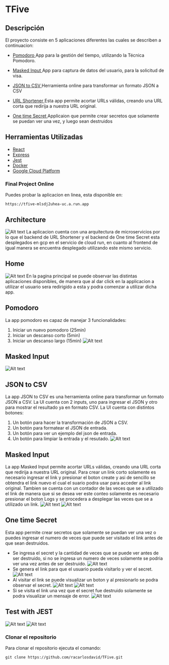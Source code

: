 # TFive


## Descripción
El proyecto consiste en 5 aplicaciones diferentes las cuales se describen a continuacion:
- [ Pomodoro ]()  App para la gestión del tiempo, utilizando la Técnica Pomodoro.

- [ Masked Input ]() App para captura de datos del usuario, para la solicitud de visa.

- [ JSON to CSV ]() Herramienta online para transformar un formato JSON a CSV

- [ URL Shortener ]() Esta app permite acortar URLs válidas, creando una URL corta que redirija a nuestra URL original.

- [ One time Secret ]() Applicaion que permite crear secretos que solamente se puedan ver una vez, y luego sean destruidos

## Herramientas Utilizadas
- [ React ]()
- [ Express ]()
- [ Jest ]()
- [ Docker ]()
- [ Google Cloud Platform ]()

### Final Project Online
Puedes probar la aplicacion en linea, esta disponible en:
```
https://tfive-mlsdj2uhea-uc.a.run.app
```

## Architecture 
![Alt text](Img/Architecture.png)
La aplicacion cuenta con una arquitectura de microservicios por lo que el backend de URL Shortener y el backend  de  One time Secret esta desplegados en gcp en el servicio de cloud run, en cuanto al frontend de igual manera se encuentra desplegado utilizando este mismo servicio.

## Home 
![Alt text](Img/Home.png)
En la pagina principal se puede observar las distintas aplicaciones disponibles, de manera que al dar click en la applicacion a utilizar el usuario sera redirigido a esta y podra comenzar a utilizar dicha app.

## Pomodoro 
La app pomodoro es capaz de manejar 3 funcionalidades:
1. Iniciar un nuevo pomodoro (25min)
1. Iniciar un descanso corto (5min)
1. Iniciar un descanso largo (15min)
![Alt text](Img/Pomodoro.png)

## Masked Input 
![Alt text](Img/MaskedInput.png)

## JSON to CSV 
La app JSON to CSV es una herramienta online para transformar un formato JSON a CSV. La UI cuenta con 2 inputs, uno para ingresar el JSON y otro para mostrar el resultado ya en formato CSV.
La UI cuenta con distintos botones:
1. Un botón para hacer la transformación de JSON a CSV.
2. Un botón para formatear el JSON de entrada.
3. Un botón para ver un ejemplo del json de entrada.
4. Un botón para limpiar la entrada y el resutado.
![Alt text](Img/JSONtoCSV.png)

## Masked Input 
La app Masked Input permite acortar URLs válidas, creando una URL corta que redirija a nuestra URL original. Para crear un link corto solamente es necesario ingresar el link y presionar el boton create y asi de sencillo se obtendra el link nuevo el cual el suario podra usar para acceder al link original. Tambien se cuenta con un contador de las veces que se a utilizado el link de manera que si se desea ver este conteo solamente es necesario presionar el boton Logs y se procedera a desplegar las veces que se a utilizado un link.
![Alt text](Img/URLShortener1.png)
![Alt text](Img/URLShortener2.png)

## One time Secret 
Esta app permite crear secretos que solamente se puedan ver una vez o puedes ingresar el numero de veces que puede ser visitado el link antes de que sean destruidos.
- Se ingresa el secret y la cantidad de veces que se puede ver antes de ser destruido, si no se ingresa un numero de veces solamente se podria ver una vez antes de ser destruido.
![Alt text](Img/OnetimeSecret1.png)
- Se genera el link para que el usuario pueda visitarlo y ver el secret.
![Alt text](Img/OnetimeSecret2.png)
- Al visitar el link se puede visualizar un boton y al presionarlo se podra observar el secret.
![Alt text](Img/OnetimeSecret3.png)
![Alt text](Img/OnetimeSecret4.png)
- Si se visita el link una vez que el secret fue destruido solamente se podra visualizar un mensaje de error.
![Alt text](Img/OnetimeSecret5.png)

## Test with JEST
![Alt text](Img/URLShortenerJest.png)
![Alt text](Img/OnetimeSecretJest.png)

### Clonar el repositorio
Para clonar el repositorio ejecuta el comando:
```
git clone https://github.com/racarlosdavid/TFive.git
```